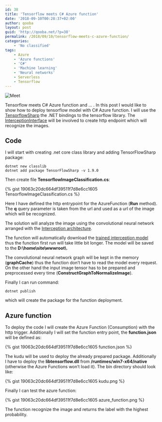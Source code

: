 ```yaml
---
id: 38
title: 'Tensorflow meets C# Azure function'
date: '2018-09-10T00:28:37+02:00'
author: qooba
layout: post
guid: 'http://qooba.net/?p=38'
permalink: /2018/09/10/tensorflow-meets-c-azure-function/
categories:
    - 'No classified'
tags:
    - Azure
    - 'Azure functions'
    - 'C#'
    - 'Machine learning'
    - 'Neural networks'
    - Serverless
    - Tensorflow
---
```


![Meet](http://qooba.net/wp-content/uploads/2018/10/meet_640.png)

Tensorflow meets C# Azure function and … . In this post I would like to show how to deploy tensorflow model with C# Azure function. I will use the [TensorflowSharp](https://github.com/migueldeicaza/TensorFlowSharp) the .NET bindings to the tensorflow library. The [InterceptionInterface](https://github.com/migueldeicaza/TensorFlowSharp/tree/master/Examples/ExampleInceptionInference) will be involved to create http endpoint which will recognize the images. 

## Code

I will start with creating .net core class library and adding TensorFlowSharp package:

```
dotnet new classlib
dotnet add package TensorFlowSharp -v 1.9.0
```

Then create file **TensorflowImageClassification.cs**:

{% gist 19063c20dc664df39511f7d8e6cc1605 TensorflowImageClassification.cs %}

Here I have defined the http entrypoint for the AzureFunction (**Run** method). The **q** query parameter is taken from the url and used as a url of the image which will be recognized. 

The solution will analyze the image using the convolutional neural network arranged with the [Interception architecture](https://arxiv.org/abs/1512.00567).

The function will automatically download the [trained interception model](https://storage.googleapis.com/download.tensorflow.org/models/inception5h.zip) thus the function first run will take little bit longer. The model will be saved to the **D:\home\site\wwwroot\\**.

The convolutional neural network graph will be kept in the memory (**graphCache**) thus the function don’t have to read the model every request. On the other hand the input image tensor has to be prepared and preprocessed every time (**ConstructGraphToNormalizeImage**).

Finally I can run command:
```
dotnet publish
```
which will create the package for the function deployment.


## Azure function

To deploy the code I will create the Azure Function (Consumption) with the http trigger. Additionally I will set the function entry point, the **function.json** will be defined as:

{% gist 19063c20dc664df39511f7d8e6cc1605 function.json %}

The kudu will be used to deploy the already prepared package. Additionally I have to deploy the **libtensorflow.dll** from **/runtimes/win7-x64/native** (otherwise the Azure Functions won’t load it). The bin directory should look like:

{% gist 19063c20dc664df39511f7d8e6cc1605 kudu.png %}

Finally I can test the azure function:

{% gist 19063c20dc664df39511f7d8e6cc1605 azure_function.png %}

The function recognize the image and returns the label with the highest probability.
